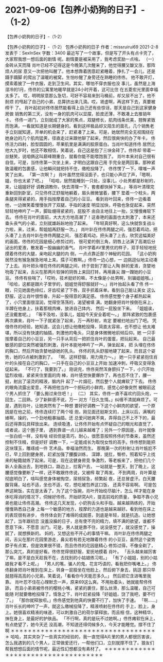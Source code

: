 # 2021-09-06【包养小奶狗的日子】-（1-2）



【包养小奶狗的日子】-（1-2）



【包养小奶狗的日子】-（1-2）
包养小奶狗的日子
作者：missruirui69 2021-2-8发表于：SexInSex 字数：3400
最近写了一个故事，但是写了开头有点卡壳了，大家帮我想一想后面的剧情 呢。剧情要是被采用了，我考虑奖励一点啥。
（一）金砖从天而降
肖叶已经不记得这是今晚第几次醒来了，他觉得腰又酸又涨，那阵烦人的尿 意又一次把他叫醒了。他本想靠着困意赶紧睡着，挣扎了一会儿，还是蹑手蹑脚 的爬出了温暖的被窝，生怕吵醒了身旁还在熟睡的佟佟。
他不敢开灯，摸索着披了一件衣服，走到卫生间。其实，哪怕不穿衣服也没 事儿，虽然是上海湿冷的1月，佟佟的公寓里地暖早就是24小时开着，这可比住 在五菱宏光里面幸福太多了。
哎，明明尿意那么急切，可好不容易来到马桶前，却又尿不出了，他不耐烦 的甩起了自己的小弟，总算挤出来几滴。哎，肾虚啊，再这样下去，真要被榨干 了。
肖叶起初对佟佟居然能看得上自己还有些惊讶。那天是自己到这家健身房做 销售的第三天，没有一身的肌肉可以显摆，脸皮还薄，不敢凑上去推销年卡。
佟佟一进门，立刻就成了大家的焦点，双腿修长，肌肉线条优美，翘臀紧致 而饱满，一看就知道是长期健身的。看到这样极品却又陌生的面孔，几个销售老 手立刻就知道，开单的机会来了，赶紧凑了上来。可是，她居然完全无视围绕在 她身边的几个肌肉猛男，径直走过来跟他聊了起来，然后很爽快的办了年卡。
佟佟活力四射，脸型圆圆的，苹果肌里是满满的胶原蛋白。当肖叶知道佟佟 居然比他大九岁时，他还不敢相信，笑着说，自己这是抱了三块金砖了。佟佟却 带着一丝魅笑，说咱俩这叫巅峰期重合，就看你能不能喂饱我了。
肖叶本来对自己很有自信，可是，当佟佟第一次坐上来，才明白这跟自己用 手完全是两回事。那种紧致温暖的包裹感，让他瞬间就把持不住，缴枪投降了。 佟佟愣了一下，噗嗤一声笑了出来。
「第一次啊？」
肖叶虽然觉得没面子，也只能小声应了声，「嗯啊，姐，你也太紧了吧。」
「哈哈，居然能睡到一只处，没事儿，小处男都是秒射的，来，让姐姐好好 调教调教你，快去清理一下，套套都快掉下来。」
等肖叶清理完重新回到卧室，只见佟佟正舒服地躺着，眉头微微皱着，腰下 垫着一个枕头，两条腿夹得紧紧的，用手指按摩着自己的小豆豆。
看到肖叶回来，佟佟一边看着他，一边微笑着慢慢张开了双腿，手指的速度 明显加快，呼吸也急促起来，突然轻轻地呻吟了一声，脚趾绷得紧紧的，屁股不 由自主地往上一抬，又慢慢瘫软下去。
佟佟在肖叶的面前，大大方方地高潮了！这香艳的画面也太刺激了，本来还 垂头丧气的小弟，立刻就雄赳赳地抬了起来。
「年轻真好啊，这么快就恢复战斗力啦，来，过来，帮姐姐再舒服一次。」
肖叶趴在佟佟两腿之间，强忍着鸡动，把头凑了上去肖叶趴在佟佟两腿之间， 强忍着鸡动，把头凑了上去，欣赏这幅美好的画面。佟佟的花园是细心修剪过的， 很可爱的倒三角，阴唇上沾满了高潮后分泌出的爱液，散发着一股幽幽的香气。
肖叶学着AV里男优的样子，双手轻轻地抚摸着佟佟的大腿，亲吻起大腿的内 侧，一点点靠近那个神秘的花园。
「这小奶狗居然没有猴急猴急地啃上来。孺子可教啊。」佟佟一边心想，一 边挑逗似地主动凑了上去。肖叶把头埋在佟佟的两腿之间，终于尝到了那让人陶 醉的爱液，贪婪地吮吸了起来，舌尖在那两片软弹的阴唇上来回打转，再用鼻尖 蹭一蹭她的小豆豆。
佟佟有些喘了，「哎哟，技术挺好的嘛，不太像是小处男啊，别骗姐姐哦。」
「哈哈，这都是跟片子里学的，姐姐觉得舒服就好～。」肖叶抬起头看了佟 佟一眼，只见她面色绯红，牙齿咬紧了下唇，双手抓着床单。看到自己能让美女 这么舒服，这让肖叶很性奋，升起一股得意的满足感。
佟佟感觉整个身子都热起来了，小穴里面很湿润，觉得空荡荡的，渴望被填 满。她翻身把肖叶按倒在床上，半蹲在他身上，扶着那根肉棒，放进自己体内， 然后一屁股坐下来。
「姐姐诶，还没戴套呢。」
「等不及啦，没事儿，姐姐今天安全着呢～。」
那阵紧致的包裹感再次袭来，肖叶一下子就紧张了起来，万一再秒射，肯定 要被扫地出门了吧。
凭借佟佟的经验，她知道，这会儿想让他缴枪投降，简直太容易，也不想让 他太难堪，所以没有快速的抽插，刺激他的龟头，只是身体微微地前倾后仰。她 一只手按摩着自己的小豆豆，另一只手从背后一把抓住肖叶的蛋蛋，把玩起来。
自己最敏感的部位突然被强烈刺激，肖叶本能地呻吟了一声，弹坐起来，把 头埋在佟佟的胸口，然后开始贪婪地舔她的乳头。
佟佟的乳头舒服地硬了起来，而且这个姿势，她的G点被刺激到了。
「啊，这样舒服，用力用力～。」
她一只手紧紧抱住肖叶的头按在自己的胸口，一只手在自己的小豆豆上开始 加速冲刺，呼吸又变得急促起来。
「不行了，我要到了。」
刚说完，佟佟突然浑身颤抖了一下，小穴开始猛烈收缩，紧紧夹住里面的肉 棒，肖叶感觉快要爆炸了，再也忍不住了，腰一挺，射出了滚烫的精液，脑内升 起了一片烟花，然后整个人就瘫软了下去。
佟佟的眼角流露出爱意，不再把他当作一个把玩的小鲜肉，感觉心好像突然 被眼前这个男人抓住了
「要么搬过来住吧！」
（二）
其实，佟佟一直不喜欢约回头炮，一回生，二回熟，少了新鲜感不说，万一 对方「日久生情。」纠缠不清就麻烦了。可是，遇到肖叶，让她突然有了一种想 要好好调教一下这个小鲜肉的欲望，一个原因是在他之前，佟佟连续打了两个哑 炮，刚见面还挺斯文的，上床以后，满嘴的婊啊，操的，一个劲地粗暴抽插，还 总爱问她爽不爽，弄得自己不上不下的，最后还得靠玩具释放出来。
连续吸渣，让佟佟开始有点怀疑自己的眼光和直觉了，或者说，这个圈子里， 遇到靠谱一点儿越来越难了；另外一个原因是，肖叶就像一张白纸一样，没有啥 经验但是乖巧，耐心，很愿意按照佟佟的节奏来，虽然还控制不住精，但是好好 调教一下，一定能成长为取悦女性的高手。佟佟想到能把这块璞玉，雕琢成一件 艺术品，幸福油然而生。
那晚第一次的秒射让肖叶尴尬不已，早上回到健身房，赶紧加强了腰腹训练， 深蹲，提肛，臀桥，照着知乎上找来的秘籍就练了起来。可是，现在这健身房竞 争激烈，等老板来了，把他们几个新人全轰出去，到地铁口，路边上，拉客户去， 一站就是一整天，到了晚上，这腰感觉像要断了一样，还不敢跟佟佟说，又被榨 取了两发。
不到两周，肖叶算是彻底明白了，啥叫感觉身体被掏空，尿频尿急，频繁起 夜，还总冒虚汗。白天腰酸背痛，站也不适，坐也不适，哎，想吃被包养这口饭， 还真不容易啊。
可是包养这碗饭，实在是太香了。为了这个饭碗，肖叶开始绞尽脑汁，怎么 样才能在身体吃得消的情况下，伺候好佟佟。开始研究A片，提高前戏的质量， 争取不靠小兄弟也能让佟佟高潮。
佟佟这几天发现，小奶狗舌头和手指，越来越熟练的，开始慢慢熟悉自己身 上每一个敏感的地方，按摩的力道也是越来越好。看到他在床上的表现很有进步， 佟佟体会到了难得的成就感，到底是年轻，就是抗造。让她想起了，当年跟初恋 没羞没臊的日子，总有使不完的精力，填不满的欲望，谁都不愿意下床，不愿意 出门。可是，男人就是靠不住，说没感觉了，就没感觉了，操腻了，就想换新的。 妈的，又想这些不开心的事情干嘛。
肖叶趴在佟佟两腿之间，舌尖在那片花园里游走，鼻尖若有若无地蹭着佟佟 的小豆豆，虽然这个姿势脖子有点累，但是效果很不错，而且佟佟的花园是精心 修剪过得，不像全剃了，那么突兀，真的是好看。佟佟觉得很舒服，爱抚地摸着 肖叶。
「舌头越来越厉害了嘛，是不是白天趁我不在，去找别的小姑娘练习啦。」
「有了小姐姐，别的小姑娘我才看不上呢。」
「男人的嘴，骗人的鬼，花言巧语的，看我把你嘴堵上。」
佟佟翻身把肖叶推到在床上，转身一屁股坐在他脸上，然后俯下身去，挑逗 那只早就翘得高高的小兄弟。笑着说，「看看你今天能忍多久。」
然后把它含进嘴里我靠。
肖叶忍不住在心理默念一声，原来69这么爽。不用抬着头，她就能帮佟佟舔， 而且小弟弟被佟佟的樱桃小嘴，紧紧的裹住，那么丝滑，那么温暖，自己可能随 时就要缴枪投降了。情急之下，肖叶赶紧投降「好姐姐，饶了我吧，要不行了。」
「那你就释放呗。」佟佟感觉到他真的快要不行了，加快了手速。
「啊……」肖叶长长的呻吟了一声，就这么缴械投降了，精液喷射在佟佟的 手上，脸上，身上。她很喜欢精液的味道，可以刺激自己的荷尔蒙释放。而且相 信，这种精华，抹在身上，是最好的护肤品。
「不行啊，真的是玩不过她啊。」佟佟瘫软在床上，有点绝望了，她今天还 没高潮，不知道还得伺候多久，今天才能睡觉。撑不住了啊
＊＊＊＊＊＊＊＊＊＊＊＊＊＊＊＊＊＊＊＊＊＊＊＊＊＊＊＊＊＊＊＊＊＊＊
哈哈，其实夹杂了一些真实的经验的，我一直觉得A片里的男人都很厉害诶， 怎么我遇到的几个男人，正常做爱还行，一帮他们口，立刻就撑不住了。狼友们 帮我想想后面的情节呢，最近性幻想都没有素材了。
＊＊＊＊＊＊＊＊＊＊＊＊＊＊＊＊＊＊＊＊＊＊＊＊＊＊＊＊＊＊＊＊＊＊＊



